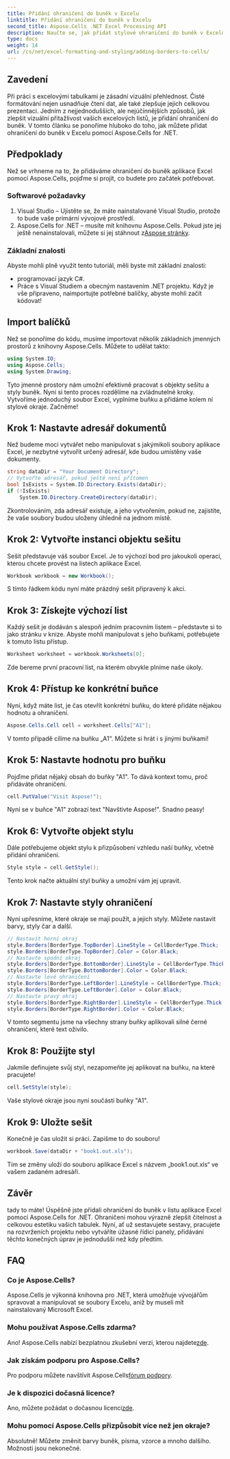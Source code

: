 ```yaml
---
title: Přidání ohraničení do buněk v Excelu
linktitle: Přidání ohraničení do buněk v Excelu
second_title: Aspose.Cells .NET Excel Processing API
description: Naučte se, jak přidat stylové ohraničení do buněk v Excelu pomocí Aspose.Cells for .NET. Postupujte podle tohoto podrobného průvodce pro jasné a poutavé tabulky.
type: docs
weight: 14
url: /cs/net/excel-formatting-and-styling/adding-borders-to-cells/
---
```

## Zavedení
Při práci s excelovými tabulkami je zásadní vizuální přehlednost. Čisté formátování nejen usnadňuje čtení dat, ale také zlepšuje jejich celkovou prezentaci. Jedním z nejjednodušších, ale nejúčinnějších způsobů, jak zlepšit vizuální přitažlivost vašich excelových listů, je přidání ohraničení do buněk. V tomto článku se ponoříme hluboko do toho, jak můžete přidat ohraničení do buněk v Excelu pomocí Aspose.Cells for .NET.
## Předpoklady
Než se vrhneme na to, že přidáváme ohraničení do buněk aplikace Excel pomocí Aspose.Cells, pojďme si projít, co budete pro začátek potřebovat.
### Softwarové požadavky
1. Visual Studio – Ujistěte se, že máte nainstalované Visual Studio, protože to bude vaše primární vývojové prostředí.
2.  Aspose.Cells for .NET – musíte mít knihovnu Aspose.Cells. Pokud jste jej ještě nenainstalovali, můžete si jej stáhnout z[Aspose stránky](https://releases.aspose.com/cells/net/).
### Základní znalosti
Abyste mohli plně využít tento tutoriál, měli byste mít základní znalosti:
- programovací jazyk C#.
- Práce s Visual Studiem a obecným nastavením .NET projektu.
Když je vše připraveno, naimportujte potřebné balíčky, abyste mohli začít kódovat!
## Import balíčků
Než se ponoříme do kódu, musíme importovat několik základních jmenných prostorů z knihovny Aspose.Cells. Můžete to udělat takto:
```csharp
using System.IO;
using Aspose.Cells;
using System.Drawing;
```
Tyto jmenné prostory nám umožní efektivně pracovat s objekty sešitu a styly buněk. 
Nyní si tento proces rozdělíme na zvládnutelné kroky. Vytvoříme jednoduchý soubor Excel, vyplníme buňku a přidáme kolem ní stylové okraje. Začněme!
## Krok 1: Nastavte adresář dokumentů
Než budeme moci vytvářet nebo manipulovat s jakýmikoli soubory aplikace Excel, je nezbytné vytvořit určený adresář, kde budou umístěny vaše dokumenty. 
```csharp
string dataDir = "Your Document Directory";
// Vytvořte adresář, pokud ještě není přítomen
bool IsExists = System.IO.Directory.Exists(dataDir);
if (!IsExists)
    System.IO.Directory.CreateDirectory(dataDir);
```
Zkontrolováním, zda adresář existuje, a jeho vytvořením, pokud ne, zajistíte, že vaše soubory budou uloženy úhledně na jednom místě.
## Krok 2: Vytvořte instanci objektu sešitu
Sešit představuje váš soubor Excel. Je to výchozí bod pro jakoukoli operaci, kterou chcete provést na listech aplikace Excel.
```csharp
Workbook workbook = new Workbook();
```
S tímto řádkem kódu nyní máte prázdný sešit připravený k akci.
## Krok 3: Získejte výchozí list
Každý sešit je dodáván s alespoň jedním pracovním listem – představte si to jako stránku v knize. Abyste mohli manipulovat s jeho buňkami, potřebujete k tomuto listu přístup.
```csharp
Worksheet worksheet = workbook.Worksheets[0];
```
Zde bereme první pracovní list, na kterém obvykle plníme naše úkoly.
## Krok 4: Přístup ke konkrétní buňce
Nyní, když máte list, je čas otevřít konkrétní buňku, do které přidáte nějakou hodnotu a ohraničení.
```csharp
Aspose.Cells.Cell cell = worksheet.Cells["A1"];
```
V tomto případě cílíme na buňku „A1“. Můžete si hrát i s jinými buňkami!
## Krok 5: Nastavte hodnotu pro buňku
Pojďme přidat nějaký obsah do buňky "A1". To dává kontext tomu, proč přidáváte ohraničení.
```csharp
cell.PutValue("Visit Aspose!");
```
Nyní se v buňce "A1" zobrazí text "Navštivte Aspose!". Snadno peasy!
## Krok 6: Vytvořte objekt stylu 
Dále potřebujeme objekt stylu k přizpůsobení vzhledu naší buňky, včetně přidání ohraničení.
```csharp
Style style = cell.GetStyle();
```
Tento krok načte aktuální styl buňky a umožní vám jej upravit.
## Krok 7: Nastavte styly ohraničení
Nyní upřesníme, které okraje se mají použít, a jejich styly. Můžete nastavit barvy, styly čar a další.
```csharp
// Nastavit horní okraj
style.Borders[BorderType.TopBorder].LineStyle = CellBorderType.Thick;
style.Borders[BorderType.TopBorder].Color = Color.Black;
// Nastavte spodní okraj
style.Borders[BorderType.BottomBorder].LineStyle = CellBorderType.Thick;
style.Borders[BorderType.BottomBorder].Color = Color.Black;
// Nastavte levé ohraničení
style.Borders[BorderType.LeftBorder].LineStyle = CellBorderType.Thick;
style.Borders[BorderType.LeftBorder].Color = Color.Black;
// Nastavte pravý okraj
style.Borders[BorderType.RightBorder].LineStyle = CellBorderType.Thick;
style.Borders[BorderType.RightBorder].Color = Color.Black;
```
V tomto segmentu jsme na všechny strany buňky aplikovali silné černé ohraničení, které text oživilo.
## Krok 8: Použijte styl
Jakmile definujete svůj styl, nezapomeňte jej aplikovat na buňku, na které pracujete!
```csharp
cell.SetStyle(style);
```
Vaše stylové okraje jsou nyní součástí buňky "A1".
## Krok 9: Uložte sešit
Konečně je čas uložit si práci. Zapišme to do souboru!
```csharp
workbook.Save(dataDir + "book1.out.xls");
```
Tím se změny uloží do souboru aplikace Excel s názvem „book1.out.xls“ ve vašem zadaném adresáři.
## Závěr
tady to máte! Úspěšně jste přidali ohraničení do buněk v listu aplikace Excel pomocí Aspose.Cells for .NET. Ohraničení mohou výrazně zlepšit čitelnost a celkovou estetiku vašich tabulek. Nyní, ať už sestavujete sestavy, pracujete na rozvrženích projektu nebo vytváříte úžasné řídicí panely, přidávání těchto konečných úprav je jednodušší než kdy předtím.
## FAQ
### Co je Aspose.Cells?
Aspose.Cells je výkonná knihovna pro .NET, která umožňuje vývojářům spravovat a manipulovat se soubory Excelu, aniž by museli mít nainstalovaný Microsoft Excel.
### Mohu používat Aspose.Cells zdarma?
 Ano! Aspose.Cells nabízí bezplatnou zkušební verzi, kterou najdete[zde](https://releases.aspose.com/).
### Jak získám podporu pro Aspose.Cells?
 Pro podporu můžete navštívit Aspose.Cells[fórum podpory](https://forum.aspose.com/c/cells/9).
### Je k dispozici dočasná licence?
 Ano, můžete požádat o dočasnou licenci[zde](https://purchase.aspose.com/temporary-license/).
### Mohu pomocí Aspose.Cells přizpůsobit více než jen okraje?
Absolutně! Můžete změnit barvy buněk, písma, vzorce a mnoho dalšího. Možnosti jsou nekonečné.